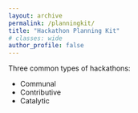 ```yaml
---
layout: archive
permalink: /planningkit/
title: "Hackathon Planning Kit"
# classes: wide
author_profile: false
---
```


Three common types of hackathons:
* Communal
* Contributive
* Catalytic
